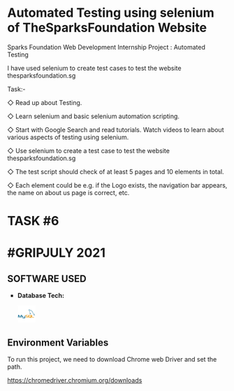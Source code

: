 # Automated Testing using selenium of TheSparksFoundation Website
Sparks Foundation Web Development Internship Project : Automated Testing

I have used selenium to create test cases to test the website 
thesparksfoundation.sg

Task:-
 
◇ Read up about Testing. 

◇ Learn selenium and basic selenium automation scripting.

◇ Start with Google Search and read tutorials. Watch videos to 
learn about various aspects of testing using selenium.

◇ Use selenium to create a test case to test the website 
thesparksfoundation.sg 

◇ The test script should check of at least 5 pages and 10 
elements in total. 

◇ Each element could be e.g. if the Logo exists, the navigation 
bar appears, the name on about us page is correct, etc. 

# TASK #6

#  #GRIPJULY 2021

## SOFTWARE USED
<ul type="square">
 
 
  <li> <b> Database Tech: </b>
     <p align="left"> 
       <a href="https://www.mysql.com/" target="_blank">
         <img src="https://raw.githubusercontent.com/devicons/devicon/master/icons/mysql/mysql-original-wordmark.svg" alt="mysql" width="40" height="40"/> 
       </a> 
</p>
   </li>
  </ul>
 

## Environment Variables

To run this project, we need to download Chrome web Driver and set the path.

https://chromedriver.chromium.org/downloads
